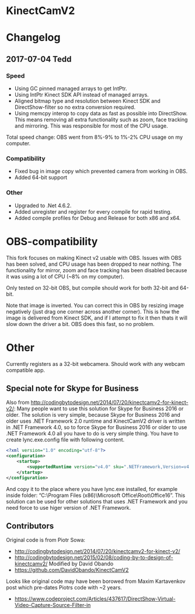 
# KinectCamV2

# Changelog

## 2017-07-04 Tedd
### Speed
  * Using GC pinned managed arrays to get IntPtr.
  * Using IntPtr Kinect SDK API instead of managed arrays.
  * Aligned bitmap type and resolution between Kinect SDK and DirectShow-filter so no extra conversion required.
  * Using memcpy interop to copy data as fast as possible into DirectShow. This means removing all extra functionality such as zoom, face tracking and mirroring. This was responsible for most of the CPU usage.

Total speed change: OBS went from 8%-9% to 1%-2% CPU usage on my computer.

### Compatibility
  * Fixed bug in image copy which prevented camera from working in OBS.
  * Added 64-bit support

### Other
  * Upgraded to .Net 4.6.2.
  * Added unregister and register for every compile for rapid testing.
  * Added compile profiles for Debug and Release for both x86 and x64.

# OBS-compatibility
This fork focuses on making Kinect v2 usable with OBS. Issues with OBS has been solved, and CPU usage has been dropped to near nothing.
The functionality for mirror, zoom and face tracking has been disabled because it was using a lot of CPU (~8% on my computer).

Only tested on 32-bit OBS, but compile should work for both 32-bit and 64-bit.

Note that image is inverted. You can correct this in OBS by resizing image negatively (just drag one corner across another corner). This is how the image is delivered from Kinect SDK, and if I attempt to fix it then thats it will slow down the driver a bit. OBS does this fast, so no problem.

# Other
Currently registers as a 32-bit webcamera. Should work with any webcam compatible app.

## Special note for Skype for Business
Also from http://codingbytodesign.net/2014/07/20/kinectcamv2-for-kinect-v2/:
Many people want to use this solution for Skype for Business 2016 or older. The solution is very simple, because Skype for Business 2016 and older uses .NET Framework 2.0 runtime and KinectCamV2 driver is written in .NET Framework 4.0, so to force Skype for Business 2016 or older to use .NET Framework 4.0 all you have to do is very simple thing. You have to create lync.exe.config file with following content.
```xml
<?xml version="1.0" encoding="utf-8"?>
<configuration>
    <startup> 
        <supportedRuntime version="v4.0" sku=".NETFramework,Version=v4.0"/>
    </startup>
</configuration>
```
And copy it to the place where you have lync.exe installed, for example inside folder: “C:\Program Files (x86)\Microsoft Office\Root\Office16”. This solution can be used for other solutions that uses .NET Framework and you need force to use higer version of .NET Framework. 

## Contributors
Original code is from Piotr Sowa:
  * http://codingbytodesign.net/2014/07/20/kinectcamv2-for-kinect-v2/
  * http://codingbytodesign.net/2015/02/08/coding-by-to-design-of-kinectcamv2/
Modified by David Obando
  * https://github.com/DavidObando/KinectCamV2

Looks like original code may have been borowed from 
Maxim Kartavenkov post which pre-dates Piotrs code with ~2 years.
* https://www.codeproject.com/Articles/437617/DirectShow-Virtual-Video-Capture-Source-Filter-in
